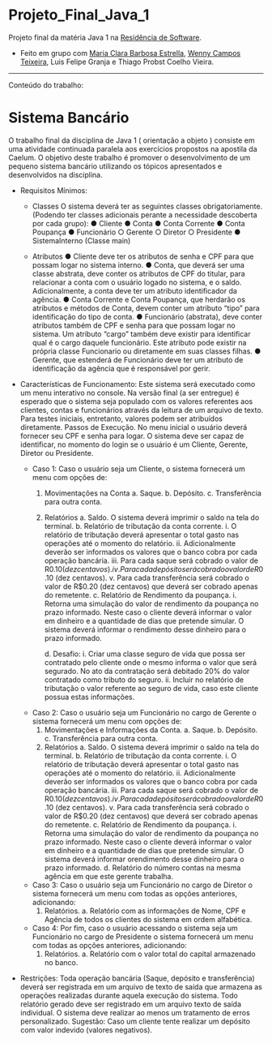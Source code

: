 # Projeto_Final_Java_1
Projeto final da matéria Java 1 na [Residência de Software](http://serratec.org/residencia-de-software/).

- Feito em grupo com [Maria Clara Barbosa Estrella](https://github.com/mariaclarabarbosa), [Wenny Campos Teixeira](https://github.com/wennycampos), Luis Felipe Granja e Thiago Probst Coelho Vieira.

---------------------------------------------------------------------------------------------------------------------------------------------
Conteúdo do trabalho:

# Sistema Bancário
O trabalho final da disciplina de Java 1 ( orientação a objeto ) consiste em uma atividade continuada paralela aos exercícios propostos na apostila da Caelum.
O objetivo deste trabalho é promover o desenvolvimento de um pequeno sistema bancário utilizando os tópicos apresentados e desenvolvidos na disciplina.

* Requisitos Mínimos:
    - Classes
    O sistema deverá ter as seguintes classes obrigatoriamente. (Podendo ter classes adicionais perante a necessidade descoberta por cada grupo):
    ● Cliente
    ● Conta
    ● Conta Corrente
    ● Conta Poupança
    ● Funcionário
        ○ Gerente
        ○ Diretor
        ○ Presidente
    ● SistemaInterno (Classe main)

    - Atributos
        ● Cliente deve ter os atributos de senha e CPF para que possam logar no sistema interno.
        ● Conta, que deverá ser uma classe abstrata, deve conter os atributos de CPF do titular, para relacionar a conta com o usuário logado no sistema, e o saldo. Adicionalmente, a conta deve ter um atributo identificador da agência.
        ● Conta Corrente e Conta Poupança, que herdarão os atributos e métodos de Conta, devem conter um atributo “tipo” para identificação do tipo de conta.
        ● Funcionário (abstrata), deve conter atributos também de CPF e senha para que possam logar no sistema. Um atributo “cargo” também deve existir para identificar qual é o cargo daquele funcionário. Este atributo pode existir na própria classe Funcionario ou diretamente em suas classes filhas.
        ● Gerente, que estenderá de Funcionário deve ter um atributo de identificação da agência que é responsável por gerir. 
        
* Características de Funcionamento:
    Este sistema será executado como um menu interativo no console. Na versão final (a ser entregue) é esperado que o sistema seja populado com os valores referentes aos clientes, contas e funcionários através da leitura de um arquivo de texto. Para testes iniciais, entretanto, valores podem ser atribuídos diretamente. Passos de Execução. No menu inicial o usuário deverá fornecer seu CPF e senha para logar. O sistema deve ser capaz de identificar, no momento do login se o usuário é um Cliente, Gerente, Diretor ou Presidente.

    - Caso 1:
        Caso o usuário seja um Cliente, o sistema fornecerá um menu com opções de:
        1. Movimentações na Conta
            a. Saque.
            b. Depósito.
            c. Transferência para outra conta.
        2. Relatórios
            a. Saldo. O sistema deverá imprimir o saldo na tela do terminal.
            b. Relatório de tributação da conta corrente.
                i. O relatório de tributação deverá apresentar o total gasto nas operações até o momento do relatório.
                ii. Adicionalmente deverão ser informados os valores que o banco cobra por cada operação bancária.
                iii. Para cada saque será cobrado o valor de R$0.10 (dez centavos).
                iv. Para cada depósito será cobrado o valor de R$0.10 (dez centavos).
                v. Para cada transferência será cobrado o valor de R$0.20 (dez centavos) que deverá ser cobrado apenas do remetente.
            c. Relatório de Rendimento da poupança.
                i. Retorna uma simulação do valor de rendimento da poupança no prazo informado. Neste caso o cliente deverá informar o valor em dinheiro e a quantidade de dias que pretende simular. O sistema deverá informar o rendimento desse dinheiro para o prazo informado.
           
            d. Desafio:
                i. Criar uma classe seguro de vida que possa ser contratado pelo cliente onde o mesmo informa o valor que será segurado. No ato da contratação será debitado 20% do valor contratado como tributo do seguro.
                ii. Incluir no relatório de tributação o valor referente ao seguro de vida, caso este cliente possua estas informações.
    - Caso 2:
        Caso o usuário seja um Funcionário no cargo de Gerente o sistema fornecerá um menu com opções de:
        1. Movimentações e Informações da Conta.
            a. Saque.
            b. Depósito.
            c. Transferência para outra conta.
        2. Relatórios
            a. Saldo. O sistema deverá imprimir o saldo na tela do terminal.
            b. Relatório de tributação da conta corrente.
                i. O relatório de tributação deverá apresentar o total gasto nas operações até o momento do relatório.
                ii. Adicionalmente deverão ser informados os valores que o banco cobra por cada operação bancária.
                iii. Para cada saque será cobrado o valor de R$0.10 (dez centavos).
                iv. Para cada depósito será cobrado o valor de R$0.10 (dez centavos).
                v. Para cada transferência será cobrado o valor de R$0.20 (dez centavos) que deverá ser cobrado apenas do remetente.
            c. Relatório de Rendimento da poupança.
                i. Retorna uma simulação do valor de rendimento da poupança no prazo informado. Neste caso o cliente deverá informar o valor em dinheiro e a quantidade de dias que pretende simular. O sistema deverá informar orendimento desse dinheiro para o prazo informado.
            d. Relatório do número contas na mesma agência em que este gerente trabalha.
    - Caso 3:
        Caso o usuário seja um Funcionário no cargo de Diretor o sistema fornecerá um menu com todas as opções anteriores, adicionando:
        1. Relatórios.
            a. Relatório com as informações de Nome, CPF e Agência de todos os clientes do sistema em ordem alfabética.
    - Caso 4:
        Por fim, caso o usuário acessando o sistema seja um Funcionário no cargo de Presidente o sistema fornecerá um menu com todas as opções anteriores, adicionando:
        1. Relatórios.
            a. Relatório com o valor total do capital armazenado no banco.

* Restrições:
    Toda operação bancária (Saque, depósito e transferência) deverá ser registrada em um arquivo de texto de saída que armazena as operações realizadas durante aquela execução do sistema.
    Todo relatório gerado deve ser registrado em um arquivo texto de saída individual.
    O sistema deve realizar ao menos um tratamento de erros personalizado.
    Sugestão: Caso um cliente tente realizar um depósito com valor indevido (valores negativos).